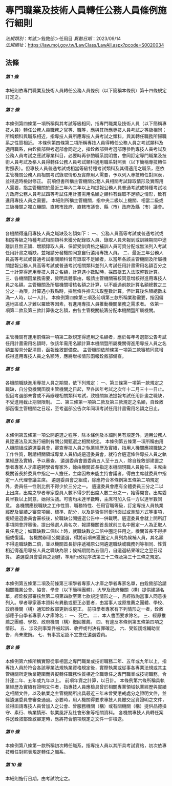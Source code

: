 # 專門職業及技術人員轉任公務人員條例施行細則

*法規類別*：考試＞銓敘部＞任用目
*異動日期*：2023/09/14  
*法規網址*：https://law.moj.gov.tw/LawClass/LawAll.aspx?pcode=S0020034



## 法條
##### 第 1 條
本細則依專門職業及技術人員轉任公務人員條例（以下簡稱本條例）第十四條規定訂定之。

##### 第 2 條
本條例第四條第一項所稱與其考試等級相同，指專門職業及技術人員（以下簡稱專技人員）轉任公務人員職務之官等、職等，應與其所應專技人員考試之等級相同；所稱類科與職系相近，指專技人員所應專技人員考試之類科，與其轉任職務所歸職系之性質相近。
本條例第四條第二項所稱專技人員得轉任公務人員之考試類科及適用職系，由銓敘部與考選部會同定之，指銓敘部與考選部應參酌專技人員考試及公務人員考試之應試專業科目，必要時再參酌職系說明書，會同訂定專門職業及技術人員考試及格人員得轉任公務人員考試類科適用職系對照表（以下簡稱專技轉任對照表）。但專技人員普通考試或相當等級特種考試類科及其得適用之職系，應依主管機關公務人員相關考試錄取情形及實際用人需要，予以列入專技轉任對照表，並得適時檢討修正。
前項但書所稱主管機關公務人員相關考試錄取情形及實際用人需要，指主管機關於最近三年內二年以上均提報公務人員普通考試或特種考試地方政府公務人員考試四等考試任用計畫需用名額之類科有錄取不足額之情形，致有進用專技人員之需要。
本細則所稱主管機關，指中央二級以上機關、相當二級或三級機關之獨立機關、直轄市政府、直轄市議會、縣（市）政府及縣（市）議會。

##### 第 3 條
各機關得進用專技人員之職缺及名額如下：
一、公務人員高等考試或普通考試或相當等級之特種考試相關類科未獲分配錄取人員、錄取人員未報到或訓練期間中途離訓且無正額、增額錄取人員、保留受訓資格之補訓人員可資分配或無法列入考試任用計畫之職缺，並報請分發機關同意自行遴用專技人員。
二、最近三年公務人員高等考試或普通考試相關類科曾有錄取不足額者，以當年各該主管機關及所屬機關提報公務人員高等考試或普通考試相關類科並列入考試任用計畫需用名額百分之二十計算得進用專技人員之名額，計算遇小數點時，採四捨五入法取整數計算。
三、各機關因業務需要，敘明具體事由，報請主管機關審核同意增核得進用專技人員之名額。主管機關及所屬機關增核名額之計算，以不超過前款計算名額總數之三分之一為限，計算遇小數點時，採無條件捨去法取整數計算。但計算後名額總數未滿一人時，以一人計。
本條例第四條第三項及前項第三款所稱業務需要，指因偏遠地區或人才難以羅致等因素，有進用專技人員推動機關業務之需求者。
依第一項第二款及第三款計算後之名額，由各主管機關統籌分配本機關暨所屬機關。

##### 第 4 條
主管機關有運用前條第一項第二款規定得進用之名額者，應於每年考選部公告考試任用計畫需用名額時，依該年需用名額計算本機關暨所屬機關得進用專技人員之名額並擬具分配清冊，函報銓敘部備查。
主管機關依前條第一項第三款審核同意增核得進用專技人員之名額時，應將增核情形函報銓敘部備查。

##### 第 5 條
各機關職缺進用專技人員之期間，依下列規定：
一、第三條第一項第一款規定之職缺，自分發機關函復主管機關之日起，至各該年考試之次年十二月三十一日止。但因考選部未曾或不再辦理相關類科考試，致機關無法提報考試任用計畫之職缺，不受進用截止期限限制。
二、第三條第一項第二款及第三款規定之名額，自銓敘部函復主管機關之日起，至考選部公告次年同項考試任用計畫需用名額之日止。

##### 第 6 條
本條例第五條第一項公開遴選之程序，除本條例及本細則另有規定外，適用公務人員陞遷法及其施行細則有關公開甄選之相關規定。
本條例第五條第一項所稱由用人機關組成遴選委員會，審查專技人員之執業經歷及實績，指用人機關應視職缺之工作性質，聘請相關領域專業人員組成遴選委員會，就符合遴選條件專技人員之執業經歷及實績，予以審查。
遴選委員會置委員五人至十五人，除自銓敘部建置之學者專家人才庫遴聘學者專家外，餘由機關首長指定本機關現職人員擔任。主席由機關首長於委員中指定一人擔任，主席因故未能主持會議者，得由主席就委員中指定一人代理會議主席。
遴選委員會之組成，除應符合本條例第五條第二項規定外，委員任一性別比例不得少於三分之一。
遴選委員會應有全體委員三分之二以上出席，出席之學者專家委員人數不得少於出席人數二分之一，始得開會。出席委員半數以上同意，始得決議。可否均未達半數時，主席可加入任一方以達半數同意。
各機關應視職缺之工作性質、職務特性、任用官職等級，訂定專技人員執業經歷及實績之審查項目、標準、配分，以及是否併同舉行面試或測驗方式等事項，提經遴選委員會審核後，於職缺公開遴選公告中一併載明。遴選委員會就上開所訂事項開會評審後，提出候選人員名次，報請機關首長就前三名中圈定一人為正取人員任用之；如職缺數二個以上時，就職缺數之二倍中圈定任用之。機關首長不得拒絕或復議。
各機關辦理公開遴選，得將前項未獲圈定人員列為候補人員，其名額不得逾職缺數二倍，並以機關首長排序遞補原公開遴選職缺或職務列等相同、性質相近得進用專技人員之職缺為限；候補期間為五個月，自遴選結果確定之翌日起算。
遴選委員會委員之迴避，準用行政程序法第三十二條及第三十三條之規定。

##### 第 7 條
本條例第五條第二項及前條第三項學者專家人才庫之學者專家名單，由銓敘部洽請相關職業公會、協會、學會（以下簡稱團體）、大學及政府機關（構）提供建議名單，經銓敘部審核無第二項第四款至第七款規定情形之一，且經徵詢當事人同意後列入。學者專家基本資料有異動或更正必要者，由當事人或原推薦之團體、學校、政府機關（構）通知銓敘部更新或更正。
前項學者專家有下列情形之一者，銓敘部應予自學者專家人才庫除名：
一、死亡。
二、本人書面要求除名。
三、經原推薦之團體、學校、政府機關（構）撤回推薦。
四、有違反本條例第五條第四項之情形。
五、涉及刑事案件被起訴、收押或判決有罪確定。
六、受監護或輔助宣告，尚未撤銷。
七、有事實足認不宜擔任遴選委員。

##### 第 8 條
本條例第六條所稱實際從事相當之專門職業或技術職務二年、五年或九年以上，指專技人員於符合各該專業法規執業資格規定後，實際執業或從事各專業法規或其主管機關所定執業範圍而與擬轉任職務性質相近全職專任之專門職業或技術職務，合計達二年、五年或九年以上。
前項年資之計算，以日計。
本條例第六條所稱具執業經歷及實績有證明文件者，指專技人員應檢具曾於相關專業領域執業經歷與實績之相關文件，以及執業之主管機關所出具最近三年未曾受懲戒處分之證明文件，並經遴選委員會審查通過。必要時，用人機關得要求專技人員繳交足資證明之文件，並得函請專技人員曾加入之公會、曾服務機關（構）或有關機關（構）提供品德操守、素行、執業情形、執業風評及社會形象等相關資料。
各機關專技人員轉任案件送銓敘部銓敘審定時，應將符合前項規定之文件一併檢送。

##### 第 9 條
本條例第八條第一款所稱初次轉任職系，指專技人員以其所具考試資格，初次依專技轉任對照表規定轉任之職系。

##### 第 10 條
本細則施行日期，由考試院定之。



